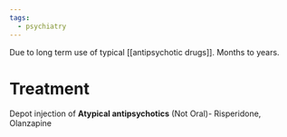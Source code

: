 ```yaml
---
tags:
  - psychiatry
---
```

Due to long term use of typical [[antipsychotic drugs]].
Months to years.
# Treatment
Depot injection of **Atypical antipsychotics** (Not Oral)- Risperidone, Olanzapine